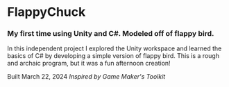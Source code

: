 # FlappyChuck
### My first time using Unity and C#. Modeled off of flappy bird.

In this independent project I explored the Unity workspace and learned the basics of C# by developing a simple version of flappy bird. This is a rough and archaic program, but it was a fun afternoon creation!

Built March 22, 2024
_Inspired by Game Maker's Toolkit_


